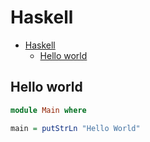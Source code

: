 # Haskell

<!--ts-->
   * [Haskell](hasekll.md#haskell)
      * [Hello world](hasekll.md#hello-world)

<!-- Added by: runner, at: Tue Feb 16 17:27:34 UTC 2021 -->

<!--te-->

## Hello world
```haskell
module Main where

main = putStrLn "Hello World"
```
